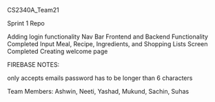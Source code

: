 CS2340A_Team21

Sprint 1 Repo

Adding login functionality
Nav Bar Frontend and Backend Functionality Completed 
Input Meal, Recipe, Ingredients, and Shopping Lists Screen Completed
Creating welcome page

FIREBASE NOTES:

only accepts emails
password has to be longer than 6 characters

Team Members: Ashwin, Neeti, Yashad, Mukund, Sachin, Suhas
